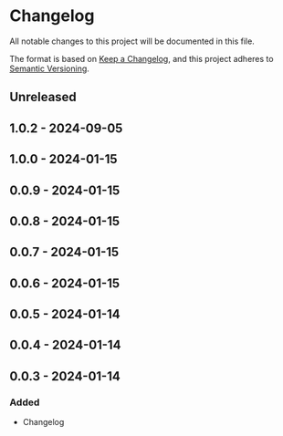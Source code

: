 # Changelog
All notable changes to this project will be documented in this file.

The format is based on [Keep a Changelog](https://keepachangelog.com/en/1.0.0/),
and this project adheres to [Semantic Versioning](https://semver.org/spec/v2.0.0.html).

## Unreleased

## 1.0.2 - 2024-09-05

## 1.0.0 - 2024-01-15

## 0.0.9 - 2024-01-15

## 0.0.8 - 2024-01-15

## 0.0.7 - 2024-01-15

## 0.0.6 - 2024-01-15

## 0.0.5 - 2024-01-14

## 0.0.4 - 2024-01-14

## 0.0.3 - 2024-01-14
### Added
- Changelog

